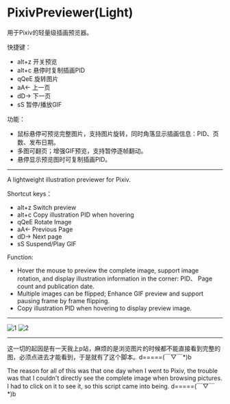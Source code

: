 # PixivPreviewer(Light)

用于Pixiv的轻量级插画预览器。

快捷键：
- alt+z 开关预览
- alt+c 悬停时复制插画PID
- qQeE 旋转图片
- aA← 上一页
- dD→ 下一页
- sS 暂停/播放GIF

功能：
- 鼠标悬停可预览完整图片，支持图片旋转，同时角落显示插画信息：PID、页数、发布日期。
- 多图可翻页；增强GIF预览，支持暂停逐帧翻动。
- 悬停显示预览图时可复制插画PID。

<hr>

A lightweight illustration previewer for Pixiv.

Shortcut keys：
- alt+z Switch preview
- alt+c Copy illustration PID when hovering
- qQeE Rotate Image
- aA← Previous Page
- dD→ Next page
- sS Suspend/Play GIF

Function:
- Hover the mouse to preview the complete image, support image rotation, and display illustration information in the corner: PID、 Page count and publication date.
- Multiple images can be flipped; Enhance GIF preview and support pausing frame by frame flipping.
- Copy illustration PID when hovering to display preview image.

<hr>

![1](https://github.com/user-attachments/assets/f94b2c5b-604f-41a0-82e7-92d8808d55f5)
![2](https://github.com/user-attachments/assets/a8f7eda7-567c-4dfd-b612-be73be5227f4)

<hr>

这一切的起因是有一天我上p站，麻烦的是浏览图片的时候都不能直接看到完整的图，必须点进去才能看到，于是就有了这个脚本。d=====(￣▽￣*)b

The reason for all of this was that one day when I went to Pixiv, the trouble was that I couldn't directly see the complete image when browsing pictures. I had to click on it to see it, so this script came into being. d=====(￣▽￣*)b
